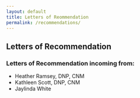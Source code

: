 ```yaml
---
layout: default
title: Letters of Reommendation
permalink: /recommendations/
---
```


## Letters of Recommendation

### Letters of Recommendation incoming from: 
- Heather Ramsey, DNP, CNM  
- Kathleen Scott, DNP, CNM 
- Jaylinda White
